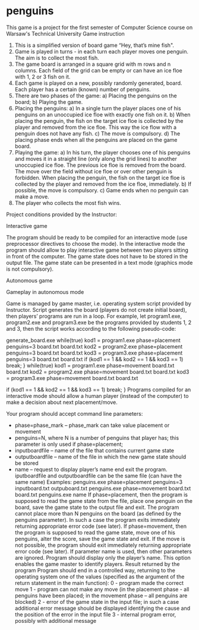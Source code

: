 # penguins
This game is a project for the first semester of Computer Science course on Warsaw's Technical University
Game instruction
1. This is a simplified version of board game “Hey, that’s mine fish".
2. Game is played in turns - in each turn each player moves one penguin. The aim is to collect the
most fish.
3. The game board is arranged in a square grid with m rows and n columns. Each field of the grid
can be empty or can have an ice floe with 1, 2 or 3 fish on it.
4. Each game is played on a new, possibly randomly generated, board. Each player has a certain
(known) number of penguins.
5. There are two phases of the game:
  a) Placing the penguins on the board;
  b) Playing the game.
6. Placing the penguins:
  a) In a single turn the player places one of his penguins on an unoccupied ice floe with exactly
  one fish on it.
  b) When placing the penguin, the fish on the target ice floe is collected by the player and
  removed from the ice floe. This way the ice flow with a penguin does not have any fish.
  c) The move is compulsory.
  d) The placing phase ends when all the penguins are placed on the game board.
7. Playing the game:
  a) In his turn, the player chooses one of his penguins and moves it in a straight line (only along
  the grid lines) to another unoccupied ice floe. The previous ice floe is removed from the
  board. The move over the field without ice floe or over other penguin is forbidden. When
  placing the penguin, the fish on the target ice floe is collected by the player and removed
  from the ice floe, immediately.
  b) If possible, the move is compulsory.
  c) Game ends when no penguin can make a move.
8. The player who collects the most fish wins.

Project conditions provided by the Instructor:

Interactive game

  The program should be ready to be compiled for an interactive mode (use preprocessor directives to
  choose the mode). In the interactive mode the program should allow to play interactive game between
  two players sitting in front of the computer. The game state does not have to be stored in the output file.
  The game state can be presented in a text mode (graphics mode is not compulsory).
  
Autonomous game

  Gameplay in autonomous mode
  
  Game is managed by game master, i.e. operating system script provided by Instructor. Script generates
  the board (players do not create initial board), then players’ programs are run in a loop. For example,
  let program1.exe, program2.exe and program3.exe be the programs provided by students 1, 2 and
  3, then the script works according to the following pseudo-code:
  
  generate_board.exe
  while(true) 
   kod1 = program1.exe phase=placement penguins=3 board.txt board.txt
   kod2 = program2.exe phase=placement penguins=3 board.txt board.txt
   kod3 = program3.exe phase=placement penguins=3 board.txt board.txt 
   if (kod1 == 1 && kod2 == 1 && kod3 == 1) break;
  }
  while(true) 
   kod1 = program1.exe phase=movement board.txt board.txt
   kod2 = program2.exe phase=movement board.txt board.txt
   kod3 = program3.exe phase=movement board.txt board.txt
   
   if (kod1 == 1 && kod2 == 1 && kod3 == 1) break;
  }
  Programs compiled for an interactive mode should allow a human player (instead of the computer) to
  make a decision about next placement/move. 
 
  Your program should accept command line parameters:
  - phase=phase_mark – phase_mark can take value placement or movement
  - penguins=N, where N is a number of penguins that player has; this parameter is only 
  used if phase=placement;
  - inputboardfile – name of the file that contains current game state
  - outputboardfile – name of the file in which the new game state should be stored
  - name – request to display player’s name end exit the program.
  iputboardfile and outputboardfile can be the same file (can have the same name)
  Examples:
  penguins.exe phase=placement penguins=3 inputboard.txt outpuboard.txt
  penguins.exe phase=movement board.txt board.txt
  penguins.exe name
  If phase=placement, then the program is supposed to read the game state from the file, place one
  penguin on the board, save the game state to the output file and exit. The program cannot place more
  than N penguins on the board (as defined by the penguins parameter). In such a case the program
  exits immediately returning appropriate error code (see later).
  If phase=movement, then the program is supposed to read the game state, move one of his
  penguins, alter the score, save the game state and exit. If the move is not possible, the program should
  exit immediately returning appropriate error code (see later).
  If parameter name is used, then other parameters are ignored. Program should display only the player’s
  name. This option enables the game master to identify players.
Result returned by the program
Program should end in a controlled way, returning to the operating system one of the values (specified 
as the argument of the return statement in the main function):
  0 - program made the correct move
  1 - program can not make any move (in the placement phase - all penguins have been placed; in 
  the movement phase – all penguins are blocked)
  2 - error of the game state in the input file; in such a case additional error message should be 
  displayed identifying the cause and the position of the error in the input file
  3 - internal program error, possibly with additional message
